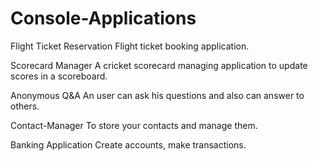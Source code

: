 # Console-Applications

Flight Ticket Reservation
  Flight ticket booking application.

Scorecard Manager
  A cricket scorecard managing application to update scores in a scoreboard.

Anonymous Q&A
  An user can ask his questions and also can answer to others.

Contact-Manager
  To store your contacts and manage them.
 
Banking Application
  Create accounts, make transactions.
